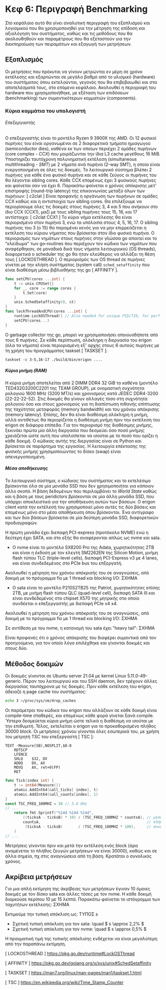 
# Κεφ 6: Περιγραφή Benchmarking

Στο κεφάλαιο αυτό θα γίνει αναλυτική περιγραφή του εξοπλισμού και λογισμικού που θα χρησιμοποιηθεί
για την μέτρηση της επίδοση και αξιολόγηση του συστήματος, καθώς και τις μεθόδους που θα ακολουθηθούν
και παραμέτρους που θα εξεταστούν για την διεκπηραίωση των πειραμάτων και εξαγωγή των μετρήσεων.

## Εξοπλισμός

Οι μετρήσεις που πρόκυται να γίνουν μετρώνται εν μέρη σε χρόνο εκτέλεσης και εξαρτώνται σε μεγάλο βαθμό από
το υλισμικό (hardware) του συστήματος όπου εκτελούνται, γεγονός που θα επιβεβαιωθεί και στα αποτελέσματά τους, στο επόμενο κεφάλαιο.
Ακολουθεί η περιγραφή του hardware που χρησιμοποιήθηκε, με εξέταση των επιδόσεων (benchmarking) των συμαντικότερων κομματιών (components).

### Κύρια κομμάτια του υπολογιστή

###### Επεξεργαστής
Ο επεξεργαστής είναι το μοντέλο Ryzen 9 3900X της AMD.
Οι 12 φυσικοί πυρήνες του είναι οργανωμένοι σε 2 διαφορετικά τμήματα ημιαγωγού (semiconductor dies),
καθένα εκ των οποίων περιέχει 2 ομάδες πυρήνων (core complex - *CCX*) που μοιράζωνται την ίδια L3 cache μεγέθους 16 MiB.
Υποστηρίζει ταυτόχρονη πολυνηματική εκτέλεση (simultaneous multithreading - *SMT*) με 2 νήματα ανά πυρήνα (2-way SMT),
η οποία είναι ενεργοποιημένη σε όλες τις δοκιμές.
Το λειτουργικό σύστημα βλέπει 2 πυρήνες για κάθε ένα φυσικό πυρήνα και σε κάθε ζεύγος οι πυρήνες του θα λέγονται sibling cores.
Κάθε CCX επομένως έχει 3 φυσικούς πυρήνες και φαίνεται σαν να έχει 6.
Παρακάτω φαίνεται ο χρόνος απόκρισης μετ' επιστροφής (round-trip latency) της επικοινωνίας μεταξύ όλων των πυρήνων:
[ c2clat ]
Είναι προφανής η οργάνωση των πυρήνων σε ομάδες CCX καθώς και η αντιστοιχία των sibling cores.
Θα επιλέξουμε να περιορίσουμε όλες τις δοκιμές στους πυρήνες 3, 4 και 5 που ανήκουν στο ίδιο CCX (CCX1), μαζί
με τους sibling πυρήνες τους 15, 16, και 17 αντίστοιχα:
[ c2clat CCX1 ]
Το κύριο νήμα εκτέλεσης θα είναι περιορισμένο στον πυρήνα 3, ενώ τα υπόλοιπα στους 4, 5, 16, 17.
Ο sibling πυρήνας του 3 (ο 15) θα παραμένει κενός για να μην επιρρεάζεται η εκτέλεση του κύριου νήματος που βρίσκεται στον ίδιο φυσικό πυρήνα.
Ο περιορισμός των νημάτων στους πυρήνες στην γλώσσα go απαιτεί και το "κλείδωμα" των go-routines που περιέχουν τον κώδικα των νημάτων που αναφέρθηκαν,
σε μοναδικά δικά τους νήματα λειτουργικού (OS threads), διαφορετικά ο scheduler της go θα ήταν ελεύθερος να αλλάξει τη θέση τους [ LOCKOSTHREAD ].
Ο περιορισμός των OS thread σε πυρήνες γίνεται με την κλήση συστήματος (system call) `sched_setaffinity` που είναι διαθέσιμη μέσω βιβλιοθήκης της go [ AFFINITY ].
```go
func setCPU(cores ...int) {
    t := unix.CPUSet{}
    for _, core := range cores {
        t.Set(core)
    }
    unix.SchedSetaffinity(0, &t)
}
func lockThreadAndCPU(cores ...int) {
    runtime.LockOSThread() // Also needed for unique PID/TID, for perf-utils
    setCPU(cores...)
}
```
Ο garbage collector της go, μπορεί να χρησιμοποιήσει οποιουσδήποτε από τους 6 πυρήνες.
Σε κάθε περίπτωση, ολόκληρη η διεργασία του erigon (όλα τα νήματα) είναι περιορισμένη εξ' αρχής στους 6 αυτούς πυρήνες με τη χρήση του προγράμματος taskset [ TASKSET ]:
```
taskset -c 3-5,16-17 ./build/bin/erigon ....
```

##### Κύρια μνήμη (RAM)
Η κύρια μνήμη αποτελείται από 2 DIMM DDR4 32 GiB το καθένα (μοντέλο TED432G3200C2201 της TEAM GROUP),
με ονομαστική συχνότητα ρολογιού 1600 MHz (3200 MT/s) και χρονισμούς κατά JEDEC DDR4-3200 (22-22-22-52).
Στις δοκιμές θα γίνουν αλλαγές τόσο στη συχνότητα ρολογιού όσο και στους χρονισμούς για τη διαπίστωση
πιθανής επίπτωσης της ταχύτητας μεταφοράς (memory bandwidth) και του χρόνου απόκρισης (memory latency).
Επίσης, δεν θα είναι διαθέσιμη ολόκληρη η μνήμη, αλλά αντιθέτως θα περιορίζεται η διαθέσιμη μνήμη πριν την
εκτέλεση του erigon σε διάφορα επίπεδα.
Για τον περιορισμό της διαθέσιμης μνήμης, ξεκινάει πρώτα μία άλλη διεργασία που δεσμεύει όσο ποσό μνήμης χρειάζεται ώστε
αυτή που υπολοίπεται να ισούται με το ποσό που ορίζει η κάθε δοκιμή. Ο κώδικας αυτής της διεργασίας είναι σε Python και βρίσκεται σε παράρτημα της εργασίας.
Η λειτουργία επέκτασης της φυσικής μνήμης χρησιμοποιώντας το δίσκο (swap) είναι απενεργοποιημένη.

##### Μέσα αποθήκευσης
Το λειτουργικό σύστημα, ο κώδικας του συστήματος και το εκτελέσιμο βρίσκονται όλα σε μία μονάδα SSD που δεν χρησιμοποιήται για κάποιον άλλο σκοπό.
Η βάση δεδομένων που περιλαμβάνει το *World State* καθώς και η βάση με τους peridictors βρίσκονται σε μία άλλη μονάδα SSD, που υπάρχει
αποκλειστικά για την αποθήκευση αυτών των βάσεων.
Ο erigon client κατά την εκτέλεσή του χρησιμοποιεί μόνο αυτές τις δύο βάσεις και επομένως μόνο στο μέσο αποθήκευση όπου βρίσκονται.
Ένα αντίγραφο και των δύο βάσεων βρίσκεται σε μία δεύτερη μονάδα SSD, διαφορετικών προδιαγραφών.

Η πρώτη μονάδα έχει διεπαφή PCI-express (προτόκολο NVME) ενώ η δεύτερη έχει SATA, και στο εξής θα αναφέρονται απλώς ως nvme και sata.

- O nvme είναι το μοντέλο SX8200 Pro της Adata, χωρητικότητας 2TB και είναι η έκδοση με τον ελεγτή SM2262EN της Silicon Motion,
μνήμη flash τύπου TLC (triple-level cells), διεπαφή PCI-Express v3 με 4 lanes, και είναι συνδεδεμένος στο PCIe bus του επξεργατή.

Ακολουθεί η μέτρηση του χρόνου απόκρισής του σε αναγνώσεις, από δοκιμή με το πρόγραμμα fio με 1 thread και blocking I/O:
ΣΧΗΜΑ

- Ο sata είναι το μοντέλο P210S2TB25 της Patriot, χωρητικότητας επίσης 2TB, με μνήμη flash τύπου QLC (quad-level cell),
διεπαφή SATA III και είναι συνδεδεμένος στο chipset X570 της μητρικής στο οποίο συνδέεται ο επεξεργαστής με διεπαφή PCIe v4 x4.

Ακολουθεί η μέτρηση του χρόνου απόκρισής του σε αναγνώσεις, από δοκιμή με το πρόγραμμα fio με 1 thread και blocking I/O:
ΣΧΗΜΑ

Σε αντίθεση με του nvme, η κατανομή του sata έχει "heavy tail":
ΣΧΗΜΑ

Είναι προφανές ότι ο χρόνος απόκρισής του διαφέρει συμαντικά από τον προηγούμενο, για τον οποίο λόγο επιλέχθηκε και γίνονται δοκιμές και στους δύο.


## Μέθοδος δοκιμών

Οι δοκιμές γίνονται σε Ubuntu server 21.04 με kernel Linux 5.11.0-49-generic.
Πέραν του λειτουργιού και του SSH daemon, δεν τρέχουν άλλες διεργασίας ταυτόχρονα με τις δοκιμές.
Πριν κάθε εκτέλεση του erigon, άδειαζε η page cache του συστήματος:
```bash
echo 3 >/proc/sys/vm/drop_caches
```
Οι παράμετροι του κώδικα του erigon που αλλάζουν σε κάθε δοκιμή είναι compile-time σταθερές, και επομένως κάθε φορά γίνεται ξανά compile.
Ύστερα δεσμεύεται κύρια μνήμη ώστε τελικά η διαθέσιμη να ισούται με την επιθυμιτή.
Τέλος, εκτελείται ο erigon για το προκαθορισμένο πλήθος 30000 block.
Οι μετρήσεις χρόνου γίνονται όλες εσωτερικά του, με χρήση του μετρητή TSC του επεξεργαστή [ TSC ]:
```
TEXT ·Measure(SB),NOSPLIT,$0-8
    RDTSCP
    LFENCE
    SHLQ    $32, DX
    ADDQ    DX, AX
    MOVQ    AX, ret+0(FP)
    RET
```
```go
func Tick(index int) {
    t := int64(Measure())
    atomic.AddInt64(&all_ticks[ index], t)
    atomic.AddInt64(&all_counts[index], 1)
}
const TSC_FREQ_100MHZ = 38 // 3.8 GHz
// ...
    return fmt.Sprintf("%14d %14d %14d",
        ((ticksA - ticksB) * 10) / (TSC_FREQ_100MHZ * countsA), // μέσος όρος
        countsA,                                                // πλήθος μετρήσεων
         (ticksA - ticksB)       / (TSC_FREQ_100MHZ * 100),     // συνολικός χρόνος
    )
// ...
```
Μετρήσεις γίνονται πριν και μετά την εκτέλεση ενός block (άρα αναμένεται το πλήθος ζευγών μετρήσεων να είναι 30000),
καθώς και σε άλλα σημεία, πχ στις αναγνώσεια από τη βάση.
Κρατάται ο συνολικός χρόνος.

## Ακρίβεια μετρήσεων

Για μια απλή εκτίμηση της άκρίβειας των μετρήσεων έγιναν 10 όμοιες δοκιμές με τον δίσκο sata και άλλες τόσες με τον nvme.
Η κάθε δοκιμή διαρκούσε περίπου 10 με 15 λεπτά.
Παρακάτω φαίνεται το ιστόγραμμα των ταχυτήτων εκτέλεσης:
ΣΧΗΜΑ

Εκτιμούμε την τυπική απόκλιση ως:
ΤΥΠΟΣ s

- Σχετική τυπική απόκλιση για τον sata: \quad $ s \approx 2,2\% $
- Σχετική τυπική απόκλιση για τον nvme: \quad $ s \approx 0,5\% $

Η πραγματική τιμή της τυπικής απόκλισης ενδέχεται να είναι μεγαλύτερη από την παραπάνω εκτίμηση.

[ LOCKOSTHREAD ] https://pkg.go.dev/runtime#LockOSThread

[ AFFINITY ] https://pkg.go.dev/golang.org/x/sys/unix#SchedSetaffinity

[ TASKSET ] https://man7.org/linux/man-pages/man1/taskset.1.html

[ TSC ] https://en.wikipedia.org/wiki/Time_Stamp_Counter
